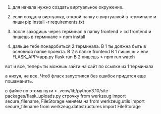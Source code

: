 1. для начала нужно создать виртуальное окружение.

2. если создала виртуалку, открой папку с виртуалкой в терминале и пиши pip install -r requirements.txt

3. после заходишь через терминал в папку frontend > cd frontend
и пишешь в терминале > npm install 

4. дальше тебе понадобиться 2 терминала.
В 1 ты должна быть в основной папке проекта. В 2 в папке frontend
В 1 пишешь > env FLASK_APP=app.py flask run
В 2 пишешь > npm run watch

вот и все, теперь ты можешь зайти на сайт по ссылке из 1 терминала

а нихуя, не все. Чтоб фласк запустился без ошибок придется еще пошаманить.

в файле по этому пути > .venv/lib/python3.10/site-packages/flask_uploads.py
строчку from werkzeug import secure_filename, FileStorage меняем на from werkzeug.utils import secure_filename
from werkzeug.datastructures import  FileStorage
